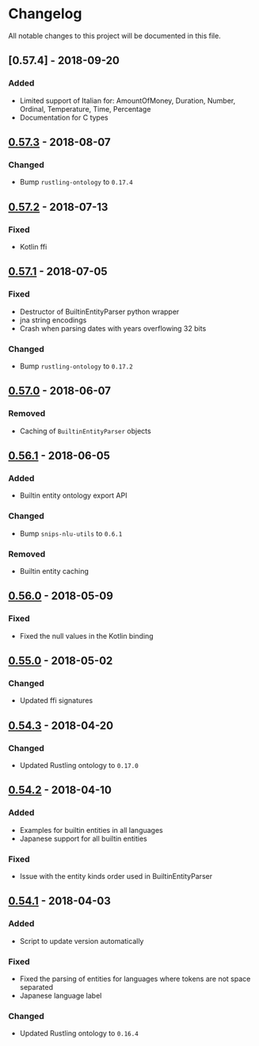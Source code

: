 # Changelog
All notable changes to this project will be documented in this file.

## [0.57.4] - 2018-09-20
### Added
- Limited support of Italian for: AmountOfMoney, Duration, Number, Ordinal, Temperature, Time, Percentage
- Documentation for C types

## [0.57.3] - 2018-08-07
### Changed
- Bump `rustling-ontology` to `0.17.4`

## [0.57.2] - 2018-07-13

### Fixed
- Kotlin ffi

## [0.57.1] - 2018-07-05

### Fixed
- Destructor of BuiltinEntityParser python wrapper
- jna string encodings
- Crash when parsing dates with years overflowing 32 bits

### Changed
- Bump `rustling-ontology` to `0.17.2`

## [0.57.0] - 2018-06-07

### Removed
- Caching of `BuiltinEntityParser` objects

## [0.56.1] - 2018-06-05

### Added
- Builtin entity ontology export API

### Changed
- Bump `snips-nlu-utils` to `0.6.1`

### Removed
- Builtin entity caching

## [0.56.0] - 2018-05-09

### Fixed
- Fixed the null values in the Kotlin binding

## [0.55.0] - 2018-05-02

### Changed
- Updated ffi signatures

## [0.54.3] - 2018-04-20

### Changed
- Updated Rustling ontology to `0.17.0`

## [0.54.2] - 2018-04-10

### Added
- Examples for builtin entities in all languages
- Japanese support for all builtin entities

### Fixed
- Issue with the entity kinds order used in BuiltinEntityParser

## [0.54.1] - 2018-04-03

### Added
- Script to update version automatically

### Fixed
- Fixed the parsing of entities for languages where tokens are not space separated
- Japanese language label

### Changed
- Updated Rustling ontology to `0.16.4`

[0.58.0]: https://github.com/snipsco/snips-nlu-ontology/compare/0.57.3...0.57.4
[0.57.3]: https://github.com/snipsco/snips-nlu-ontology/compare/0.57.2...0.57.3
[0.57.2]: https://github.com/snipsco/snips-nlu-ontology/compare/0.57.1...0.57.2
[0.57.1]: https://github.com/snipsco/snips-nlu-ontology/compare/0.57.0...0.57.1
[0.57.0]: https://github.com/snipsco/snips-nlu-ontology/compare/0.56.1...0.57.0
[0.56.1]: https://github.com/snipsco/snips-nlu-ontology/compare/0.56.0...0.56.1
[0.56.0]: https://github.com/snipsco/snips-nlu-ontology/compare/0.55.0...0.56.0
[0.55.0]: https://github.com/snipsco/snips-nlu-ontology/compare/0.54.3...0.55.0
[0.54.3]: https://github.com/snipsco/snips-nlu-ontology/compare/0.54.2...0.54.3
[0.54.2]: https://github.com/snipsco/snips-nlu-ontology/compare/0.54.1...0.54.2
[0.54.1]: https://github.com/snipsco/snips-nlu-ontology/compare/0.54.0...0.54.1
